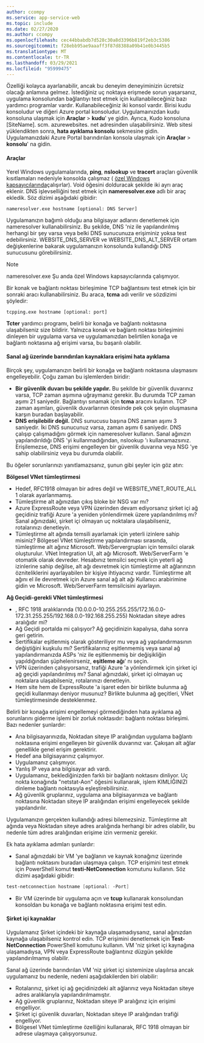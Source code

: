 ```yaml
---
author: ccompy
ms.service: app-service-web
ms.topic: include
ms.date: 02/27/2020
ms.author: ccompy
ms.openlocfilehash: cec44bbabdb7d528c30a8d3396b819f2eb3c5386
ms.sourcegitcommit: f28ebb95ae9aaaff3f87d8388a09b41e0b3445b5
ms.translationtype: MT
ms.contentlocale: tr-TR
ms.lasthandoff: 03/29/2021
ms.locfileid: "95999475"
---
```

Özelliği kolayca ayarlanabilir, ancak bu deneyim deneyiminizin ücretsiz olacağı anlamına gelmez. İstediğiniz uç noktaya erişmede sorun yaşarsanız, uygulama konsolundan bağlantıyı test etmek için kullanabileceğiniz bazı yardımcı programlar vardır. Kullanabileceğiniz iki konsol vardır. Birisi kudu konsoludur ve diğeri Azure portal konsoludur. Uygulamaınızdan kudu konsoluna ulaşmak için **Araçlar**  >  **kudu**' ye gidin. Ayrıca, Kudo konsoluna [SiteName]. scm. azurewebsites. net adresinden ulaşabilirsiniz. Web sitesi yüklendikten sonra, **hata ayıklama konsolu** sekmesine gidin. Uygulamanızdaki Azure Portal barındırılan konsola ulaşmak için **Araçlar**  >  **konsolu**' na gidin.

#### <a name="tools"></a>Araçlar
Yerel Windows uygulamalarında, **ping**, **nslookup** ve **tracert** araçları güvenlik kısıtlamaları nedeniyle konsolda çalışmaz ( [özel Windows kapsayıcılarında](../articles/app-service/quickstart-custom-container.md)çalışırlar). Void öğesini dolduracak şekilde iki ayrı araç eklenir. DNS işlevselliğini test etmek için **nameresolver.exe** adlı bir araç ekledik. Söz dizimi aşağıdaki gibidir:

```console
nameresolver.exe hostname [optional: DNS Server]
```

Uygulamanızın bağımlı olduğu ana bilgisayar adlarını denetlemek için nameresolver kullanabilirsiniz. Bu şekilde, DNS 'niz ile yapılandırılmış herhangi bir şey varsa veya belki DNS sunucunuza erişiminiz yoksa test edebilirsiniz. WEBSITE_DNS_SERVER ve WEBSITE_DNS_ALT_SERVER ortam değişkenlerine bakarak uygulamanızın konsolunda kullandığı DNS sunucusunu görebilirsiniz.

> [!NOTE]
> nameresolver.exe Şu anda özel Windows kapsayıcılarında çalışmıyor.
>

Bir konak ve bağlantı noktası birleşimine TCP bağlantısını test etmek için bir sonraki aracı kullanabilirsiniz. Bu araca, **tcma** adı verilir ve sözdizimi şöyledir:

```console
tcpping.exe hostname [optional: port]
```

**Tcter** yardımcı programı, belirli bir konağa ve bağlantı noktasına ulaşabilseniz size bildirir. Yalnızca konak ve bağlantı noktası birleşimini dinleyen bir uygulama varsa ve uygulamanızdan belirtilen konağa ve bağlantı noktasına ağ erişimi varsa, bu başarılı olabilir.

#### <a name="debug-access-to-virtual-network-hosted-resources"></a>Sanal ağ üzerinde barındırılan kaynaklara erişimi hata ayıklama
Birçok şey, uygulamanızın belirli bir konağa ve bağlantı noktasına ulaşmasını engelleyebilir. Çoğu zaman bu işlemlerden biridir:

* **Bir güvenlik duvarı bu şekilde yapılır.** Bu şekilde bir güvenlik duvarınız varsa, TCP zaman aşımına uğraymanız gerekir. Bu durumda TCP zaman aşımı 21 saniyedir. Bağlantıyı sınamak için **tcma** aracını kullanın. TCP zaman aşımları, güvenlik duvarlarının ötesinde pek çok şeyin oluşmasına karşın buradan başlayabilir.
* **DNS erişilebilir değil.** DNS sunucusu başına DNS zaman aşımı 3 saniyedir. İki DNS sunucunuz varsa, zaman aşımı 6 saniyedir. DNS çalışıp çalışmadığını görmek için nameresolver kullanın. Sanal ağınızın yapılandırıldığı DNS 'yi kullanmadığından, nslookup 'ı kullanamazsınız. Erişilemezse, DNS erişimi engelleyen bir güvenlik duvarına veya NSG 'ye sahip olabilirsiniz veya bu durumda olabilir.

Bu öğeler sorunlarınızı yanıtlamazsanız, şunun gibi şeyler için göz atın:

**Bölgesel VNet tümleştirmesi**
* Hedef, RFC1918 olmayan bir adres değil ve WEBSITE_VNET_ROUTE_ALL 1 olarak ayarlanmamış.
* Tümleştirme alt ağınızdan çıkış bloke bir NSG var mı?
* Azure ExpressRoute veya VPN üzerinden devam ediyorsanız şirket içi ağ geçidiniz trafiği Azure 'a yeniden yönlendirmek üzere yapılandırılmış mı? Sanal ağınızdaki, şirket içi olmayan uç noktalara ulaşabilseniz, rotalarınızı denetleyin.
* Tümleştirme alt ağında temsili ayarlamak için yeterli izinlere sahip misiniz? Bölgesel VNet tümleştirme yapılandırması sırasında, tümleştirme alt ağınız Microsoft. Web/Servergrupları için temsilci olarak oluşturulur. VNet Integration UI, alt ağı Microsoft. Web/ServerFarm 'e otomatik olarak devreder. Hesabınız temsilci seçmek için yeterli ağ izinlerine sahip değilse, alt ağı devretmek için tümleştirme alt ağlarınızın özniteliklerini ayarlayabilen bir kişiye ihtiyacınız vardır. Tümleştirme alt ağını el ile devretmek için Azure sanal ağ alt ağı Kullanıcı arabirimine gidin ve Microsoft. Web/ServerFarm temsilcisini ayarlayın.

**Ağ Geçidi-gerekli VNet tümleştirmesi**
* , RFC 1918 aralıklarında (10.0.0.0-10.255.255.255/172.16.0.0-172.31.255.255/192.168.0.0-192.168.255.255) Noktadan siteye adres aralığıdır mi?
* Ağ Geçidi portalda mi çalışıyor? Ağ geçidinizin kapalıysa, daha sonra geri getirin.
* Sertifikalar eşitlenmiş olarak gösteriliyor mu veya ağ yapılandırmasının değiştiğini kuşkulu mı?  Sertifikalarınız eşitlenmemiş veya sanal ağ yapılandırmanızda ASPs 'niz ile eşitlenmemiş bir değişikliğin yapıldığından şüphelenirseniz, **eşitleme ağı**' nı seçin.
* VPN üzerinden çalışıyorsanız, trafiği Azure 'a yönlendirmek için şirket içi ağ geçidi yapılandırılmış mı? Sanal ağınızdaki, şirket içi olmayan uç noktalara ulaşabilseniz, rotalarınızı denetleyin.
* Hem site hem de ExpressRoute 'a işaret eden bir birlikte bulunma ağ geçidi kullanmayı deniyor musunuz? Birlikte bulunma ağ geçitleri, VNet tümleştirmesinde desteklenmez.

Belirli bir konağa erişimi engellemeyi görmediğinden hata ayıklama ağ sorunlarını giderme işlemi bir zorluk noktasıdır: bağlantı noktası birleşimi. Bazı nedenler şunlardır:

* Ana bilgisayarınızda, Noktadan siteye IP aralığından uygulama bağlantı noktasına erişimi engelleyen bir güvenlik duvarınız var. Çakışan alt ağlar genellikle genel erişim gerektirir.
* Hedef ana bilgisayarınız çalışmıyor.
* Uygulamanız çalışmıyor.
* Yanlış IP veya ana bilgisayar adı vardı.
* Uygulamanız, beklediğinizden farklı bir bağlantı noktasını dinliyor. Uç nokta konağında "netstat-Aon" öğesini kullanarak, işlem KIMLIĞINIZI dinleme bağlantı noktasıyla eşleştirebilirsiniz.
* Ağ güvenlik gruplarınız, uygulama ana bilgisayarınıza ve bağlantı noktasına Noktadan siteye IP aralığından erişimi engelleyecek şekilde yapılandırılır.

Uygulamanızın gerçekten kullandığı adresi bilemezsiniz. Tümleştirme alt ağında veya Noktadan siteye adres aralığında herhangi bir adres olabilir, bu nedenle tüm adres aralığından erişime izin vermeniz gerekir.

Ek hata ayıklama adımları şunlardır:

* Sanal ağınızdaki bir VM 'ye bağlanın ve kaynak konağınız üzerinde bağlantı noktasını buradan ulaşmaya çalışın. TCP erişimini test etmek için PowerShell komut **testi-NetConnection** komutunu kullanın. Söz dizimi aşağıdaki gibidir:

```powershell
test-netconnection hostname [optional: -Port]
```

* Bir VM üzerinde bir uygulama açın ve **tcup** kullanarak konsolundan konsoldan bu konağa ve bağlantı noktasına erişimi test edin.

#### <a name="on-premises-resources"></a>Şirket içi kaynaklar ####

Uygulamanız Şirket içindeki bir kaynağa ulaşamadıysanız, sanal ağınızdan kaynağa ulaşabilseniz kontrol edin. TCP erişimini denetlemek için **Test-NetConnection** PowerShell komutunu kullanın. VM 'niz şirket içi kaynağına ulaşamadıysa, VPN veya ExpressRoute bağlantınız düzgün şekilde yapılandırılmamış olabilir.

Sanal ağ üzerinde barındırılan VM 'niz şirket içi sisteminize ulaşılırsa ancak uygulamanız bu nedenle, nedeni aşağıdakilerden biri olabilir:

* Rotalarınız, şirket içi ağ geçidinizdeki alt ağlarınız veya Noktadan siteye adres aralıklarıyla yapılandırılmamıştır.
* Ağ güvenlik gruplarınız, Noktadan siteye IP aralığınız için erişimi engelliyor.
* Şirket içi güvenlik duvarları, Noktadan siteye IP aralığından trafiği engelliyor.
* Bölgesel VNet tümleştirme özelliğini kullanarak, RFC 1918 olmayan bir adrese ulaşmaya çalışıyorsunuz.
